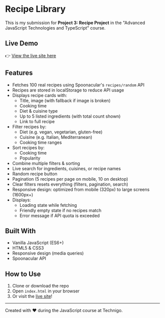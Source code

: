# Recipe Library

This is my submission for **Project 3: Recipe Project** in the "Advanced JavaScript Technologies and TypeScript" course.

## Live Demo

👉 [View the live site here](https://cathirecipesite.netlify.app/)

## Features

- Fetches 100 real recipes using Spoonacular's `recipes/random` API
- Recipes are stored in localStorage to reduce API usage
- Displays recipe cards with:
  - Title, image (with fallback if image is broken)
  - Cooking time
  - Diet & cuisine type
  - Up to 5 listed ingredients (with total count shown)
  - Link to full recipe
- Filter recipes by:
  - Diet (e.g. vegan, vegetarian, gluten-free)
  - Cuisine (e.g. Italian, Mediterranean)
  - Cooking time ranges
- Sort recipes by:
  - Cooking time
  - Popularity
- Combine multiple filters & sorting
- Live search for ingredients, cuisines, or recipe names
- Random recipe button
- Pagination (5 recipes per page on mobile, 10 on desktop)
- Clear filters resets everything (filters, pagination, search)
- Responsive design: optimized from mobile (320px) to large screens (1600px+)
- Displays:
  - Loading state while fetching
  - Friendly empty state if no recipes match
  - Error message if API quota is exceeded

## Built With

- Vanilla JavaScript (ES6+)
- HTML5 & CSS3
- Responsive design (media queries)
- Spoonacular API

## How to Use

1. Clone or download the repo
2. Open `index.html` in your browser
3. Or visit the [live site](https://cathirecipesite.netlify.app/)!

---

Created with ❤️ during the JavaScript course at Technigo.
